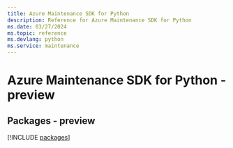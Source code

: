 ```yaml
---
title: Azure Maintenance SDK for Python
description: Reference for Azure Maintenance SDK for Python
ms.date: 03/27/2024
ms.topic: reference
ms.devlang: python
ms.service: maintenance
---
```

# Azure Maintenance SDK for Python - preview
## Packages - preview
[!INCLUDE [packages](maintenance-index.md)]